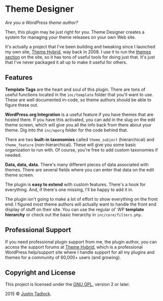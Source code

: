 # Theme Designer

*Are you a WordPress theme author?*

Then, this plugin may be just right for you.  Theme Designer creates a system for managing your theme releases on your own Web site.

It's actually a project that I've been building and tweaking since I launched my own site, [Theme Hybrid](http://themehybrid.com), way back in 2008.  I use it to run the [themes section](http://themehybrid.com/themes) on the site, so it has tons of useful tools for doing just that.  It's just that I've never packaged it all up to make it useful for others.

## Features

**Template Tags** are the heart and soul of this plugin. There are tons of useful functions located in the `inc/template` folder that you'll want to use.  These are well documented in-code, so theme authors should be able to figure these out.

**WordPress.org Integration** is a useful feature if you have themes that are hosted there.  If you have this activated, you can add in the slug on the edit theme screen, which will give you all the info back from there about your theme.  Dig into the `inc/wporg` folder for the code behind that.

There are two **built-in taxonomies** called `theme_subject` (hierarchical) and `theme_feature` (non-hierarchical).  These will give you some basic organization to run with.  Of course, you're free to add custom taxonomies if needed.

**Data, data, data.** There's many different pieces of data associated with themes.  There are several fields where you can enter that data on the edit theme screen.

The plugin is **easy to extend** with custom features.  There's a hook for everything.  And, if there's one missing, I'll be happy to add it in.

The plugin isn't going to make a lot of effort to show everything on the front end.  I figured most theme authors will actually want to handle the front end display of stuff on their site.  You can use the regular ol' WP **template hierarchy** or check out the basic hierarchy in `inc/core/filters.php`.

## Professional Support

If you need professional plugin support from me, the plugin author, you can access the support forums at [Theme Hybrid](http://themehybrid.com/board/topics), which is a professional WordPress help/support site where I handle support for all my plugins and themes for a community of 60,000+ users (and growing).

## Copyright and License

This project is licensed under the [GNU GPL](http://www.gnu.org/licenses/old-licenses/gpl-2.0.html), version 2 or later.

2015 &copy; [Justin Tadlock](http://justintadlock.com).
